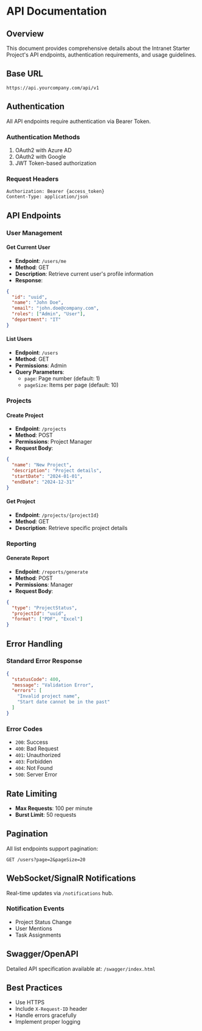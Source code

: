 # API Documentation

## Overview
This document provides comprehensive details about the Intranet Starter Project's API endpoints, authentication requirements, and usage guidelines.

## Base URL
```
https://api.yourcompany.com/api/v1
```

## Authentication
All API endpoints require authentication via Bearer Token.

### Authentication Methods
1. OAuth2 with Azure AD
2. OAuth2 with Google
3. JWT Token-based authorization

### Request Headers
```http
Authorization: Bearer {access_token}
Content-Type: application/json
```

## API Endpoints

### User Management

#### Get Current User
- **Endpoint**: `/users/me`
- **Method**: GET
- **Description**: Retrieve current user's profile information
- **Response**:
```json
{
  "id": "uuid",
  "name": "John Doe",
  "email": "john.doe@company.com",
  "roles": ["Admin", "User"],
  "department": "IT"
}
```

#### List Users
- **Endpoint**: `/users`
- **Method**: GET
- **Permissions**: Admin
- **Query Parameters**:
  - `page`: Page number (default: 1)
  - `pageSize`: Items per page (default: 10)

### Projects

#### Create Project
- **Endpoint**: `/projects`
- **Method**: POST
- **Permissions**: Project Manager
- **Request Body**:
```json
{
  "name": "New Project",
  "description": "Project details",
  "startDate": "2024-01-01",
  "endDate": "2024-12-31"
}
```

#### Get Project
- **Endpoint**: `/projects/{projectId}`
- **Method**: GET
- **Description**: Retrieve specific project details

### Reporting

#### Generate Report
- **Endpoint**: `/reports/generate`
- **Method**: POST
- **Permissions**: Manager
- **Request Body**:
```json
{
  "type": "ProjectStatus",
  "projectId": "uuid",
  "format": ["PDF", "Excel"]
}
```

## Error Handling

### Standard Error Response
```json
{
  "statusCode": 400,
  "message": "Validation Error",
  "errors": [
    "Invalid project name",
    "Start date cannot be in the past"
  ]
}
```

### Error Codes
- `200`: Success
- `400`: Bad Request
- `401`: Unauthorized
- `403`: Forbidden
- `404`: Not Found
- `500`: Server Error

## Rate Limiting
- **Max Requests**: 100 per minute
- **Burst Limit**: 50 requests

## Pagination
All list endpoints support pagination:
```
GET /users?page=2&pageSize=20
```

## WebSocket/SignalR Notifications
Real-time updates via `/notifications` hub.

### Notification Events
- Project Status Change
- User Mentions
- Task Assignments

## Swagger/OpenAPI
Detailed API specification available at:
`/swagger/index.html`

## Best Practices
- Use HTTPS
- Include `X-Request-ID` header
- Handle errors gracefully
- Implement proper logging